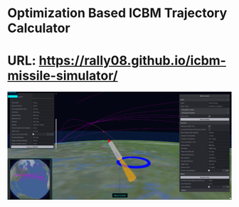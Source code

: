 # Optimization Based ICBM Trajectory Calculator
# URL: https://rally08.github.io/icbm-missile-simulator/

![](https://github.com/RaLLy08/icbm-missile-simulator/blob/main/preview.png)
